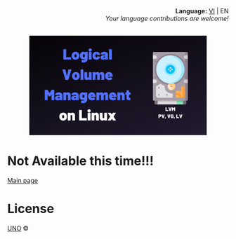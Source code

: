 <div align="right">
  <div><b>Language:</b> <a href="./lvm-vi.html">VI</a> | EN</div>
  <div><i>Your language contributions are welcome!</i></div>
</div>
<p align="center">
  <br/>
  <a href="https://phuonguno98.github.io/Logical-Volume-Management/">	
      <img src="../img/lvm.webp" alt="Logical Volume Management" style="height: 80%; width: 80%">
  </a>
</p>


# Not Available this time!!!

[Main page](../README.md)

# License

[UNO](../LICENSE.html) &copy;
